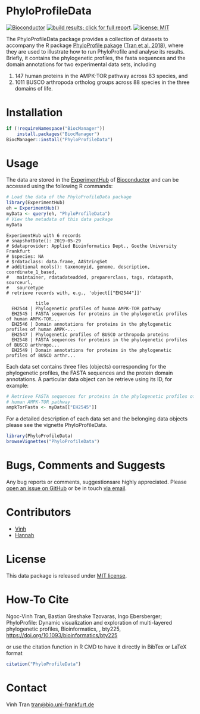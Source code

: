 # PhyloProfileData
[![Bioconductor](https://img.shields.io/badge/available%20at-Bioconductor-orange)](https://bioconductor.org/packages/PhyloProfileData)
<a href="http://bioconductor.org/checkResults/release/data-experiment-LATEST/PhyloProfileData/"><img border="0" src="http://www.bioconductor.org/shields/build/release/data-experiment/PhyloProfileData.svg" title="build results; click for full report"></a>.
[![license: MIT](https://img.shields.io/badge/license-MIT-lightgrey.svg)](https://opensource.org/licenses/MIT)


The PhyloProfileData package provides a collection of datasets to accompany the 
R package [PhyloProfile pakage](https://github.com/BIONF/PhyloProfile) 
([Tran et al. 2018](https://doi.org/10.1093/bioinformatics/bty225)), where they 
are used to illustrate how to run PhyloProfile and analyse its results. Briefly,
it contains the phylogenetic profiles, the fasta sequences and the domain 
annotations for two experimental data sets, including
1. 147 human proteins in the AMPK-TOR pathway across 83 species, and
2. 1011 BUSCO arthropoda ortholog groups across 88 species in the three domains 
of life.

# Installation

```r
if (!requireNamespace("BiocManager"))
    install.packages("BiocManager")
BiocManager::install("PhyloProfileData")
```

# Usage

The data are stored in the 
[ExperimentHub](https://bioconductor.org/packages/release/bioc/html/ExperimentHub.html) 
of [Bioconductor](http://bioconductor.org) and can be accessed using the 
following R commands:

```r
# Load the data of the PhyloProfileData package
library(ExperimentHub)
eh = ExperimentHub()
myData <- query(eh, "PhyloProfileData")
# View the metadata of this data package
myData
```

```
ExperimentHub with 6 records
# snapshotDate(): 2019-05-29 
# $dataprovider: Applied Bioinformatics Dept., Goethe University Frankfurt
# $species: NA
# $rdataclass: data.frame, AAStringSet
# additional mcols(): taxonomyid, genome, description, coordinate_1_based,
#   maintainer, rdatadateadded, preparerclass, tags, rdatapath, sourceurl,
#   sourcetype 
# retrieve records with, e.g., 'object[["EH2544"]]' 

           title                                                                         
  EH2544 | Phylogenetic profiles of human AMPK-TOR pathway                               
  EH2545 | FASTA sequences for proteins in the phylogenetic profiles of human AMPK-TOR...
  EH2546 | Domain annotations for proteins in the phylogenetic profiles of human AMPK-...
  EH2547 | Phylogenetic profiles of BUSCO arthropoda proteins                            
  EH2548 | FASTA sequences for proteins in the phylogenetic profiles of BUSCO arthropo...
  EH2549 | Domain annotations for proteins in the phylogenetic profiles of BUSCO arthr...
```


Each data set contains three files (objects) corresponding for the phylogenetic 
profiles, the FASTA sequences and the protein domain annotations. A particular 
data object can be retrieve using its ID, for example:

```r
# Retrieve FASTA sequences for proteins in the phylogenetic profiles of the 
# human AMPK-TOR pathway
ampkTorFasta <- myData[["EH2545"]]
```

For a detailed description of each data set and the belonging data objects 
please see the vignette PhyloProfileData.

```r
library(PhyloProfileData)
browseVignettes("PhyloProfileData")
```

# Bugs, Comments and Suggests
Any bug reports or comments, suggestionsare highly appreciated. Please [open an 
issue on GitHub](https://github.com/BIONF/PhyloProfileData/issues/new) or be in 
touch [via email](mailto:tran@bio.uni-frankfurt.de).

# Contributors
* [Vinh](https://github.com/trvinh)
* [Hannah](https://github.com/mueli94)

# License
This data package is released under [MIT license](https://github.com/BIONF/PhyloProfile/blob/master/LICENSE).

# How-To Cite
Ngoc-Vinh Tran, Bastian Greshake Tzovaras, Ingo Ebersberger; PhyloProfile: Dynamic visualization and exploration of multi-layered phylogenetic profiles, Bioinformatics, , bty225, https://doi.org/10.1093/bioinformatics/bty225

or use the citation function in R CMD to have it directly in BibTex or LaTeX format
```r
citation("PhyloProfileData")
```

# Contact
Vinh Tran
tran@bio.uni-frankfurt.de
